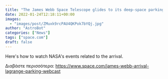 ```yaml
---
title: "The James Webb Space Telescope glides to its deep-space parking spot today!"
date: 2022-01-24T12:18:11+00:00
images:
  - "images/post/ZMuxk9rcPAU4QKPok7bYQj.jpg"
author: "AstroBot"
categories: ["News"]
tags: ["space.com"]
draft: false
---
```


Here's how to watch NASA's events related to the arrival. 

Διαβάστε περισσότερα: https://www.space.com/james-webb-arrival-lagrange-parking-webcast
